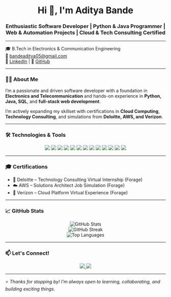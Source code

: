 <h1 align="center">Hi 👋, I'm Aditya Bande</h1>
<h3 align="center">Enthusiastic Software Developer | Python & Java Programmer | Web & Automation Projects | Cloud & Tech Consulting Certified</h3>

---

🎓 B.Tech in Electronics & Communication Engineering   
📧 bandeaditya05@gmail.com  
🔗 [LinkedIn](https://www.linkedin.com/in/adityabande25) | 🔗 [GitHub](https://github.com/adityabande25)

---

### 👨‍💻 About Me

I’m a passionate and driven software developer with a foundation in **Electronics and Telecommunication** and hands-on experience in **Python, Java, SQL**, and **full-stack web development**.

I’m actively expanding my skillset with certifications in **Cloud Computing**, **Technology Consulting**, and simulations from **Deloitte, AWS, and Verizon**.

---

### 🛠️ Technologies & Tools

<p align="center">
  <img src="https://img.shields.io/badge/Python-3776AB?style=for-the-badge&logo=python&logoColor=white" />
  <img src="https://img.shields.io/badge/Java-ED8B00?style=for-the-badge&logo=java&logoColor=white" />
  <img src="https://img.shields.io/badge/C/C++-00599C?style=for-the-badge&logo=c&logoColor=white" />
  <img src="https://img.shields.io/badge/SQL-003B57?style=for-the-badge&logo=mysql&logoColor=white" />
  <img src="https://img.shields.io/badge/HTML5-E34F26?style=for-the-badge&logo=html5&logoColor=white" />
  <img src="https://img.shields.io/badge/CSS3-1572B6?style=for-the-badge&logo=css3&logoColor=white" />
  <img src="https://img.shields.io/badge/JavaScript-F7DF1E?style=for-the-badge&logo=javascript&logoColor=black" />
  <img src="https://img.shields.io/badge/XAMPP-FB7A24?style=for-the-badge&logo=xampp&logoColor=white" />
  <img src="https://img.shields.io/badge/MySQL-00000F?style=for-the-badge&logo=mysql&logoColor=white" />
  <img src="https://img.shields.io/badge/Android%20Studio-3DDC84?style=for-the-badge&logo=android-studio&logoColor=white" />
  <img src="https://img.shields.io/badge/VS%20Code-007ACC?style=for-the-badge&logo=visual-studio-code&logoColor=white" />
  <img src="https://img.shields.io/badge/Git-F05032?style=for-the-badge&logo=git&logoColor=white" />
  <img src="https://img.shields.io/badge/GitHub-181717?style=for-the-badge&logo=github&logoColor=white" />
</p>

---

### 🎓 Certifications

- 💼 Deloitte – Technology Consulting Virtual Internship (Forage)  
- ☁️ AWS – Solutions Architect Job Simulation (Forage)  
- 🧩 Verizon – Cloud Platform Virtual Experience (Forage)  

---

### 📈 GitHub Stats 

<p align="center">

  <!-- GitHub Profile Stats -->
  <img src="https://github-readme-stats.vercel.app/api?username=adityabande25&show_icons=true&theme=tokyonight&cache_seconds=1800" alt="GitHub Stats" />

  <br/>

  <!-- GitHub Streak Stats (Stable Mirror) -->
  <img src="https://github-readme-streak-stats.herokuapp.com?user=adityabande25&theme=tokyonight&date_format=M%20j%5B%2C%20Y%5D&hide_border=true" alt="GitHub Streak" />

  <br/>

  <!-- Top Languages -->
  <img src="https://github-readme-stats.vercel.app/api/top-langs/?username=adityabande25&layout=compact&theme=tokyonight&cache_seconds=1800" alt="Top Languages" />

</p>



---

### 📫 Let's Connect!

<p align="center">
  <a href="https://www.linkedin.com/in/adityabande25">
    <img src="https://img.shields.io/badge/LinkedIn-blue?style=for-the-badge&logo=linkedin" />
  </a>
  <a href="mailto:bandeaditya05@gmail.com">
    <img src="https://img.shields.io/badge/Gmail-red?style=for-the-badge&logo=gmail&logoColor=white" />
  </a>
</p>

---

⭐ *Thanks for stopping by! I'm always open to learning, collaborating, and building exciting things.*
